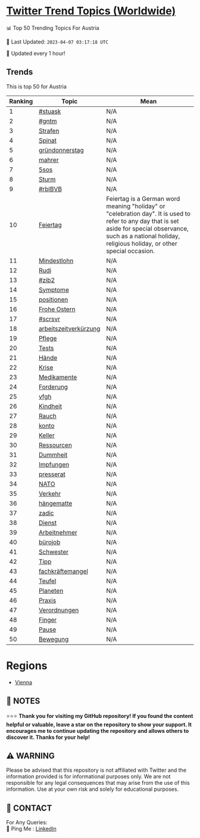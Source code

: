 [Twitter Trend Topics (Worldwide)](https://github.com/ErcinDedeoglu/Twitter-Trend-Topics)
==========


📊 Top 50 Trending Topics For Austria

📆 Last Updated: `2023-04-07 03:17:18 UTC`

🔧 Updated every 1 hour!


## Trends

This is top 50 for Austria

| Ranking | Topic | Mean |
| ------- | ------------ | ------------ |
| 1 | [#stuask](http://twitter.com/search?q=%23stuask) | N/A |
| 2 | [#gntm](http://twitter.com/search?q=%23gntm) | N/A |
| 3 | [Strafen](http://twitter.com/search?q=Strafen) | N/A |
| 4 | [Spinat](http://twitter.com/search?q=Spinat) | N/A |
| 5 | [gründonnerstag](http://twitter.com/search?q=gr%c3%bcndonnerstag) | N/A |
| 6 | [mahrer](http://twitter.com/search?q=mahrer) | N/A |
| 7 | [5sos](http://twitter.com/search?q=5sos) | N/A |
| 8 | [Sturm](http://twitter.com/search?q=Sturm) | N/A |
| 9 | [#rblBVB](http://twitter.com/search?q=%23rblBVB) | N/A |
| 10 | [Feiertag](http://twitter.com/search?q=Feiertag) | Feiertag is a German word meaning "holiday" or "celebration day". It is used to refer to any day that is set aside for special observance, such as a national holiday, religious holiday, or other special occasion. |
| 11 | [Mindestlohn](http://twitter.com/search?q=Mindestlohn) | N/A |
| 12 | [Rudi](http://twitter.com/search?q=Rudi) | N/A |
| 13 | [#zib2](http://twitter.com/search?q=%23zib2) | N/A |
| 14 | [Symptome](http://twitter.com/search?q=Symptome) | N/A |
| 15 | [positionen](http://twitter.com/search?q=positionen) | N/A |
| 16 | [Frohe Ostern](http://twitter.com/search?q=Frohe+Ostern) | N/A |
| 17 | [#scrsvr](http://twitter.com/search?q=%23scrsvr) | N/A |
| 18 | [arbeitszeitverkürzung](http://twitter.com/search?q=arbeitszeitverk%c3%bcrzung) | N/A |
| 19 | [Pflege](http://twitter.com/search?q=Pflege) | N/A |
| 20 | [Tests](http://twitter.com/search?q=Tests) | N/A |
| 21 | [Hände](http://twitter.com/search?q=H%c3%a4nde) | N/A |
| 22 | [Krise](http://twitter.com/search?q=Krise) | N/A |
| 23 | [Medikamente](http://twitter.com/search?q=Medikamente) | N/A |
| 24 | [Forderung](http://twitter.com/search?q=Forderung) | N/A |
| 25 | [vfgh](http://twitter.com/search?q=vfgh) | N/A |
| 26 | [Kindheit](http://twitter.com/search?q=Kindheit) | N/A |
| 27 | [Rauch](http://twitter.com/search?q=Rauch) | N/A |
| 28 | [konto](http://twitter.com/search?q=konto) | N/A |
| 29 | [Keller](http://twitter.com/search?q=Keller) | N/A |
| 30 | [Ressourcen](http://twitter.com/search?q=Ressourcen) | N/A |
| 31 | [Dummheit](http://twitter.com/search?q=Dummheit) | N/A |
| 32 | [Impfungen](http://twitter.com/search?q=Impfungen) | N/A |
| 33 | [presserat](http://twitter.com/search?q=presserat) | N/A |
| 34 | [NATO](http://twitter.com/search?q=NATO) | N/A |
| 35 | [Verkehr](http://twitter.com/search?q=Verkehr) | N/A |
| 36 | [hängematte](http://twitter.com/search?q=h%c3%a4ngematte) | N/A |
| 37 | [zadic](http://twitter.com/search?q=zadic) | N/A |
| 38 | [Dienst](http://twitter.com/search?q=Dienst) | N/A |
| 39 | [Arbeitnehmer](http://twitter.com/search?q=Arbeitnehmer) | N/A |
| 40 | [bürojob](http://twitter.com/search?q=b%c3%bcrojob) | N/A |
| 41 | [Schwester](http://twitter.com/search?q=Schwester) | N/A |
| 42 | [Tipp](http://twitter.com/search?q=Tipp) | N/A |
| 43 | [fachkräftemangel](http://twitter.com/search?q=fachkr%c3%a4ftemangel) | N/A |
| 44 | [Teufel](http://twitter.com/search?q=Teufel) | N/A |
| 45 | [Planeten](http://twitter.com/search?q=Planeten) | N/A |
| 46 | [Praxis](http://twitter.com/search?q=Praxis) | N/A |
| 47 | [Verordnungen](http://twitter.com/search?q=Verordnungen) | N/A |
| 48 | [Finger](http://twitter.com/search?q=Finger) | N/A |
| 49 | [Pause](http://twitter.com/search?q=Pause) | N/A |
| 50 | [Bewegung](http://twitter.com/search?q=Bewegung) | N/A |



# Regions

* [Vienna](</Austria/Vienna.md>)



## 📝 NOTES

⭐⭐⭐ **Thank you for visiting my GitHub repository! If you found the content helpful or valuable, leave a star on the repository to show your support. It encourages me to continue updating the repository and allows others to discover it. Thanks for your help!**


## ⚠️ WARNING

Please be advised that this repository is not affiliated with Twitter and the information provided is for informational purposes only. We are not responsible for any legal consequences that may arise from the use of this information. Use at your own risk and solely for educational purposes.


## 📨 CONTACT

 For Any Queries:  
            🏓 Ping Me : [LinkedIn](https://www.linkedin.com/in/ercindedeoglu/)
